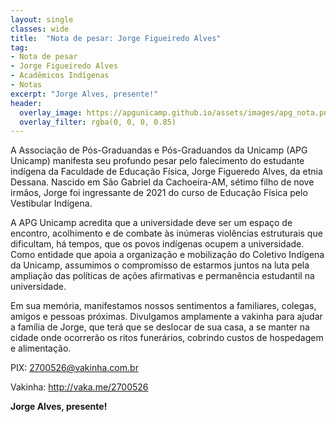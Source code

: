```yaml
---
layout: single
classes: wide
title:  "Nota de pesar: Jorge Figueiredo Alves"
tag:
- Nota de pesar
- Jorge Figueiredo Alves
- Acadêmicos Indígenas
- Notas
excerpt: "Jorge Alves, presente!"
header:
  overlay_image: https://apgunicamp.github.io/assets/images/apg_nota.png
  overlay_filter: rgba(0, 0, 0, 0.85)
---
```


A Associação de Pós-Graduandas e Pós-Graduandos da Unicamp (APG Unicamp) manifesta seu profundo pesar pelo falecimento do estudante indígena da Faculdade de Educação Física, Jorge Figueredo Alves, da etnia Dessana. Nascido em São Gabriel da Cachoeira-AM, sétimo filho de nove irmãos, Jorge foi ingressante de 2021 do curso de Educação Física pelo Vestibular Indígena. 

A APG Unicamp acredita que a universidade deve ser um espaço de encontro, acolhimento e de combate às inúmeras violências estruturais que dificultam, há tempos, que os povos indígenas ocupem a universidade. Como entidade que apoia a organização e mobilização do Coletivo Indígena da Unicamp, assumimos o compromisso de estarmos juntos na luta pela ampliação das políticas de ações afirmativas e permanência estudantil na universidade. 

Em sua memória, manifestamos nossos sentimentos a familiares, colegas, amigos e pessoas próximas. Divulgamos amplamente a vakinha para ajudar a família de Jorge, que terá que se deslocar de sua casa, a se manter na cidade onde ocorrerão os ritos funerários, cobrindo custos de hospedagem e alimentação. 

PIX: 2700526@vakinha.com.br

Vakinha: http://vaka.me/2700526

**Jorge Alves, presente!**
